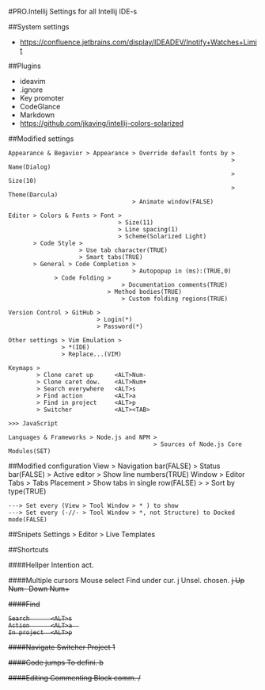 #PRO.Intellij
Settings for all Intellij IDE-s

##System settings
 - https://confluence.jetbrains.com/display/IDEADEV/Inotify+Watches+Limit

##Plugins
 - ideavim
 - .ignore
 - Key promoter
 - CodeGlance
 - Markdown
 - https://github.com/jkaving/intellij-colors-solarized

##Modified settings

    Appearance & Begavior > Appearance > Override default fonts by >
                                                                   > Name(Dialog)
                                                                   > Size(10)
                                                                   > Theme(Darcula)
                                       > Animate window(FALSE)
                               
    Editor > Colors & Fonts > Font > 
                                   > Size(11)
                                   > Line spacing(1)
                                   > Scheme(Solarized Light)
           > Code Style > 
                        > Use tab character(TRUE)
                        > Smart tabs(TRUE)
           > General > Code Completion >
                                       > Autopopup in (ms):(TRUE,0)
           	     > Code Folding >
                                    > Documentation comments(TRUE)
                          	    > Method bodies(TRUE)
                                    > Custom folding regions(TRUE)

    Version Control > GitHub > 
                             > Login(*)
                             > Password(*)

    Other settings > Vim Emulation >
				   > *(IDE)
				   > Replace...(VIM)

    Keymaps >
            > Clone caret up      <ALT>Num-
            > Clone caret dow.    <ALT>Num+
            > Search everywhere   <ALT>s
            > Find action         <ALT>a
            > Find in project     <ALT>p
            > Switcher            <ALT><TAB>

    >>> JavaScript

    Languages & Frameworks > Node.js and NPM >
                                             > Sources of Node.js Core Modules(SET)
                                             
    
##Modified configuration
    View > Navigation bar(FALSE)
         > Status bar(FALSE)
         > Active editor > Show line numbers(TRUE)
    Window > Editor Tabs > Tabs Placement > Show tabs in single row(FALSE)
    <project gear> > 
                   > Sort by type(TRUE)
                   
    ---> Set every (View > Tool Window > * ) to show
    ---> Set every (-//- > Tool Window > *, not Structure) to Docked mode(FALSE)
    

##Snipets
    Settings > Editor > Live Templates

##Shortcuts

####Hellper
    Intention act.  <ALT><ENTER>

####Multiple cursors
    Mouse select    <ALT><MR>
    Find under cur. <ALT>j
    Unsel. chosen.  <ALT><S>j
    Up              <ALT>Num-
    Down            <ALT>Num+

####Find

    Search      <ALT>s
    Action		<ALT>a	
    In project  <ALT>p

####Navigate
    Switcher    <ALT><TAB>
    Project     <ALT>1

####Code jumps
    To defini.  <C>b

####Editing
    Commenting  <ALT><SPACE>
    Block comm. <ALT><SPACE>/
